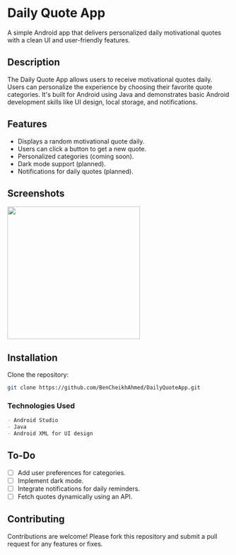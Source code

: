 # Daily Quote App
A simple Android app that delivers personalized daily motivational quotes with a clean UI and user-friendly features.

## Description
The Daily Quote App allows users to receive motivational quotes daily. Users can personalize the experience by choosing their favorite quote categories. 
It's built for Android using Java and demonstrates basic Android development skills like UI design, local storage, and notifications.

## Features
- Displays a random motivational quote daily.
- Users can click a button to get a new quote.
- Personalized categories (coming soon).
- Dark mode support (planned).
- Notifications for daily quotes (planned).

## Screenshots
<img src="https://github.com/user-attachments/assets/55475157-d196-419b-ae94-e20806b6da3e" width="300" height="auto" />

## Installation
Clone the repository:
   ```bash
   git clone https://github.com/BenCheikhAhmed/DailyQuoteApp.git
  ```

### Technologies Used
```markdown
- Android Studio
- Java
- Android XML for UI design
```

## To-Do
- [ ] Add user preferences for categories.
- [ ] Implement dark mode.
- [ ] Integrate notifications for daily reminders.
- [ ] Fetch quotes dynamically using an API.

## Contributing
Contributions are welcome! Please fork this repository and submit a pull request for any features or fixes.
